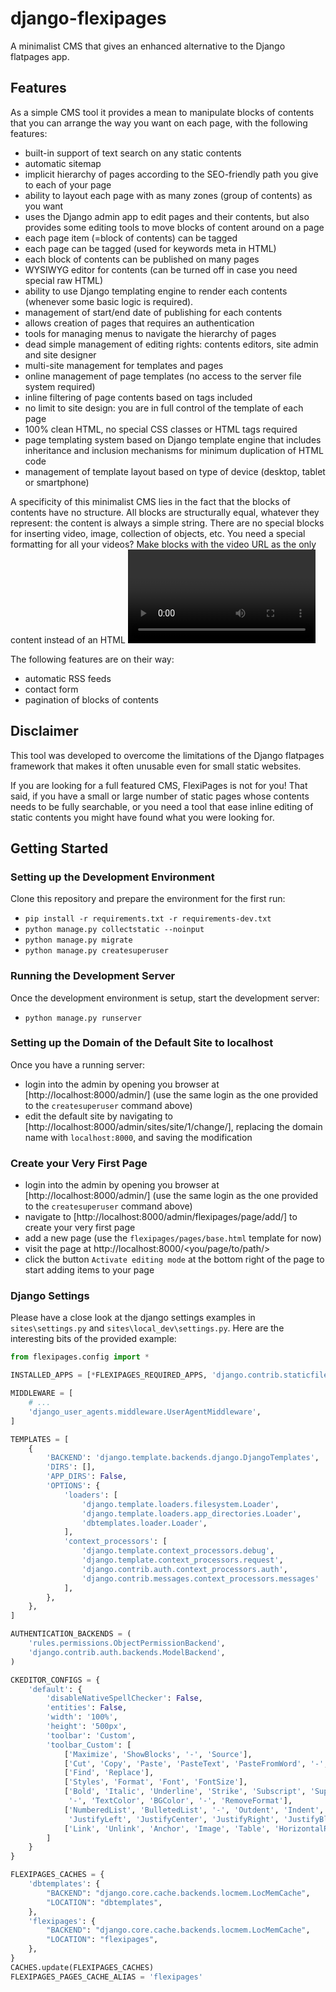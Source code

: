 # django-flexipages
A minimalist CMS that gives an enhanced alternative to the Django flatpages app.


## Features

As a simple CMS tool it provides a mean to manipulate blocks of contents that you can arrange the way you want on each page, with the following features:
* built-in support of text search on any static contents
* automatic sitemap
* implicit hierarchy of pages according to the SEO-friendly path you give to each of your page
* ability to layout each page with as many zones (group of contents) as you want
* uses the Django admin app to edit pages and their contents, but also provides some editing tools to move blocks of content around on a page
* each page item (=block of contents) can be tagged
* each page can be tagged (used for keywords meta in HTML)
* each block of contents can be published on many pages
* WYSIWYG editor for contents (can be turned off in case you need special raw HTML)
* ability to use Django templating engine to render each contents (whenever some basic logic is required).
* management of start/end date of publishing for each contents
* allows creation of pages that requires an authentication
* tools for managing menus to navigate the hierarchy of pages
* dead simple management of editing rights: contents editors, site admin and site designer
* multi-site management for templates and pages
* online management of page templates (no access to the server file system required)
* inline filtering of page contents based on tags included
* no limit to site design: you are in full control of the template of each page
* 100% clean HTML, no special CSS classes or HTML tags required
* page templating system based on Django template engine that includes inheritance and inclusion mechanisms for minimum duplication of HTML code
* management of template layout based on type of device (desktop, tablet or smartphone)

A specificity of this minimalist CMS lies in the fact that the blocks of contents have no structure. All blocks are structurally equal, whatever they represent: the content is always a simple string.
There are no special blocks for inserting video, image, collection of objects, etc. You need a special formatting for all your videos? Make blocks with the video URL as the only content instead of an HTML <video> tag, and then use a template to render those blocks.

The following features are on their way:
* automatic RSS feeds
* contact form
* pagination of blocks of contents


## Disclaimer

This tool was developed to overcome the limitations of the Django flatpages framework that makes it often unusable even for small static websites.

If you are looking for a full featured CMS, FlexiPages is not for you! That said, if you have a small or large number of static pages whose contents needs to be fully searchable, or you need a tool that ease inline editing of static contents you might have found what you were looking for.


## Getting Started

### Setting up the Development Environment
Clone this repository and prepare the environment for the first run:
* `pip install -r requirements.txt -r requirements-dev.txt`
* `python manage.py collectstatic --noinput`
* `python manage.py migrate`
* `python manage.py createsuperuser`

### Running the Development Server
Once the development environment is setup, start the development server:
* `python manage.py runserver`

### Setting up the Domain of the Default Site to localhost
Once you have a running server:
* login into the admin by opening you browser at [http://localhost:8000/admin/] (use the same login as the one provided to the `createsuperuser` command above)
* edit the default site by navigating to [http://localhost:8000/admin/sites/site/1/change/], replacing the domain name with `localhost:8000`, and saving the modification 


### Create your Very First Page
* login into the admin by opening you browser at [http://localhost:8000/admin/] (use the same login as the one provided to the `createsuperuser` command above)
* navigate to [http://localhost:8000/admin/flexipages/page/add/] to create your very first page
* add a new page (use the `flexipages/pages/base.html` template for now)
* visit the page at http://localhost:8000/<you/page/to/path/>
* click the button `Activate editing mode` at the bottom right of the page to start adding items to your page 


### Django Settings
Please have a close look at the django settings examples in `sites\settings.py` and `sites\local_dev\settings.py`. Here are the interesting bits of the provided example:
```python
from flexipages.config import *

INSTALLED_APPS = [*FLEXIPAGES_REQUIRED_APPS, 'django.contrib.staticfiles', 'flexipages.apps.FlexiPagesConfig' ]

MIDDLEWARE = [
    # ...
    'django_user_agents.middleware.UserAgentMiddleware',
]

TEMPLATES = [
    {
        'BACKEND': 'django.template.backends.django.DjangoTemplates',
        'DIRS': [],
        'APP_DIRS': False,
        'OPTIONS': {
            'loaders': [
                'django.template.loaders.filesystem.Loader',
                'django.template.loaders.app_directories.Loader',
                'dbtemplates.loader.Loader',
            ],
            'context_processors': [
                'django.template.context_processors.debug',
                'django.template.context_processors.request',
                'django.contrib.auth.context_processors.auth',
                'django.contrib.messages.context_processors.messages'
            ],
        },
    },
]

AUTHENTICATION_BACKENDS = (
    'rules.permissions.ObjectPermissionBackend',
    'django.contrib.auth.backends.ModelBackend',
)

CKEDITOR_CONFIGS = {
    'default': {
        'disableNativeSpellChecker': False,
        'entities': False,
        'width': '100%',
        'height': '500px',
        'toolbar': 'Custom',
        'toolbar_Custom': [
            ['Maximize', 'ShowBlocks', '-', 'Source'],
            ['Cut', 'Copy', 'Paste', 'PasteText', 'PasteFromWord', '-', 'Undo', 'Redo'],
            ['Find', 'Replace'],
            ['Styles', 'Format', 'Font', 'FontSize'],
            ['Bold', 'Italic', 'Underline', 'Strike', 'Subscript', 'Superscript', '-', 'CopyFormatting',
             '-', 'TextColor', 'BGColor', '-', 'RemoveFormat'],
            ['NumberedList', 'BulletedList', '-', 'Outdent', 'Indent', '-', 'Blockquote', '-',
             'JustifyLeft', 'JustifyCenter', 'JustifyRight', 'JustifyBlock'],
            ['Link', 'Unlink', 'Anchor', 'Image', 'Table', 'HorizontalRule', 'Smiley', 'SpecialChar'],
        ]
    }
}

FLEXIPAGES_CACHES = {
    'dbtemplates': {
        "BACKEND": "django.core.cache.backends.locmem.LocMemCache",
        "LOCATION": "dbtemplates",
    },
    'flexipages': {
        "BACKEND": "django.core.cache.backends.locmem.LocMemCache",
        "LOCATION": "flexipages",
    },
}
CACHES.update(FLEXIPAGES_CACHES)
FLEXIPAGES_PAGES_CACHE_ALIAS = 'flexipages'
```
